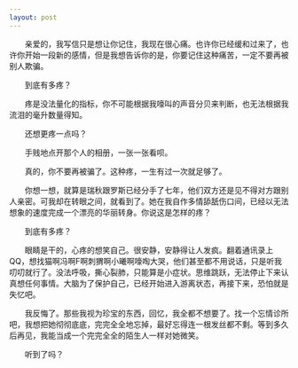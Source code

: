 ```yaml
---
layout: post
---
```

　　亲爱的，我写信只是想让你记住，我现在很心痛。也许你已经缓和过来了，也许你开始一段新的感情，但是我想告诉你的是，你要记住这种痛苦，一定不要再被别人欺骗。

　　到底有多疼？

　　疼是没法量化的指标，你不可能根据我嚎叫的声音分贝来判断，也无法根据我流泪的毫升数量得知。

　　还想更疼一点吗？

　　手贱地点开那个人的相册，一张一张看呗。

　　真的，你不要再被骗了。这种疼，一生有过一次就足够了。

　　你想一想，就算是瑞秋跟罗斯已经分手了七年，他们双方还是见不得对方跟别人亲密。可我却在转眼之间，就看到了。她在我自作多情舔舐伤口间，已经以无法想象的速度完成一个漂亮的华丽转身。你说这是怎样的疼？

　　到底有多疼？

　　眼睛是干的，心疼的想笑自己。很安静，安静得让人发疯。翻着通讯录上QQ，想找猫啊冯啊F啊刺猬啊小曦啊嚎啕大哭，他们甚至都不用说话，只是听我叨叨就行了。没法呼吸，撕心裂肺，只能算是小症状。思维跳跃，无法停止下来认真想任何事情。大脑为了保护自己，已经开始进入游离状态，再接下来，恐怕就是失忆吧。

　　我反悔了。那些我视为珍宝的东西，回忆，我全都不想要了。找一个忘情诊所吧，我想把她彻彻底底，完完全全地忘掉，最好忘得连一根发丝都不剩。等到多久后再见，我能当成一个完完全全的陌生人一样对她微笑。

　　听到了吗？